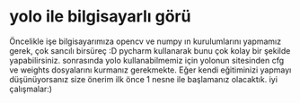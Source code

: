 # yolo ile bilgisayarlı görü
Öncelikle işe bilgisayarımıza opencv ve numpy ın kurulumlarını yapmamız gerek, çok sancılı birsüreç :D pycharm kullanarak bunu çok kolay bir şekilde yapabilirsiniz. sonrasında yolo kullanabilmemiz için yolonun sitesinden cfg ve weights dosyalarını kurmanız gerekmekte. Eğer kendi eğitiminizi yapmayı düşünüyorsanız size önerim ilk önce 1 nesne ile başlamanız olacaktık.
iyi çalışmalar:)

